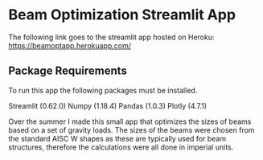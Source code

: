 # Beam Optimization Streamlit App

The following link goes to the streamlit app hosted on Heroku: https://beamoptapp.herokuapp.com/

## Package Requirements <br>
To run this app the following packages must be installed.<br>

Streamlit (0.62.0)
Numpy (1.18.4)
Pandas (1.0.3)
Plotly (4.7.1)

Over the summer I made this small app that optimizes the sizes of beams based on a set of gravity loads. The sizes of the beams were chosen from the standard AISC W shapes as these are typically used for beam structures, therefore the calculations were all done in imperial units. 
